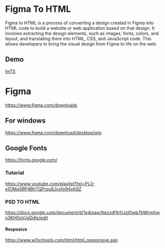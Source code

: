 # Figma To HTML
Figma to HTML is a process of converting a design created in Figma into HTML code to build a website or web application based on that design. It involves extracting the design elements, such as images, fonts, colors, and layout, and translating them into HTML, CSS, and JavaScript code. This allows developers to bring the visual design from Figma to life on the web.

## Demo
<a href="https://musabibnsiraj.github.io/figma-to-html/imts-site/"> ImTS</a>

# Figma
https://www.figma.com/downloads

## For windows
https://www.figma.com/download/desktop/win

## Google Fonts
https://fonts.google.com/

### Tutorial
https://www.youtube.com/playlist?list=PL0-e1OMq5RP4BIrTQPrqu6Jxsfp94xK8Z


### PSD TO HTML
https://docs.google.com/document/d/1e4ioaw3tezzdI1tr0JzIOwb7bWnmhwn3KH0oVJgDdIs/edit

#### Resposive 
https://www.w3schools.com/html/html_responsive.asp


